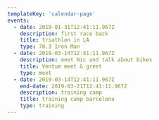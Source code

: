 ```yaml
---
templateKey: 'calendar-page'
events:
  - date: 2019-01-31T12:41:11.967Z
    description: first race back
    title: triathlon in LA
    type: 70.3 Iron Man
  - date: 2019-03-14T12:41:11.967Z
    description: meet Nic and talk about bikes
    title: Ventum meet & greet
    type: meet
  - date: 2019-03-14T12:41:11.967Z
    end-date: 2019-03-21T12:41:11.967Z
    description: training camp
    title: training camp barcelona
    type: training
---
```

